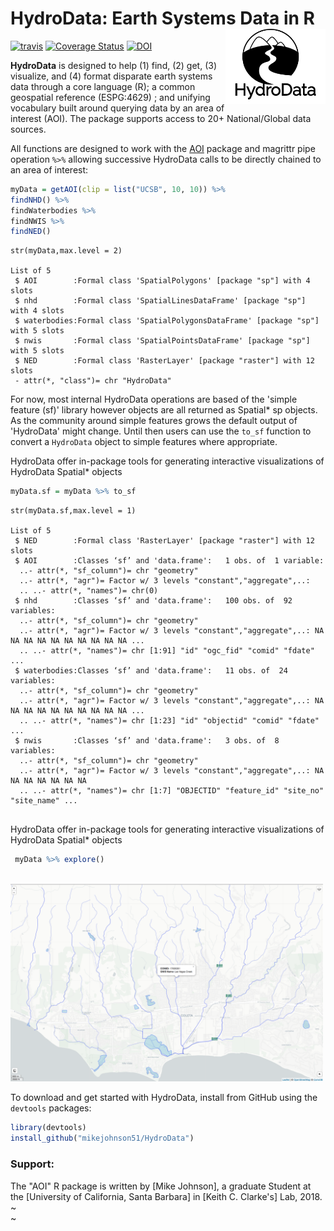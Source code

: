 # HydroData: Earth Systems Data in R <img src="man/figures/logo.png" width=160 height = 120 align="right" />

[![travis](https://travis-ci.org/mikejohnson51/HydroData.svg?branch=master)](http://travis-ci.org/mikejohnson51/HydroData) [![Coverage Status](https://img.shields.io/coveralls/github/mikejohnson51/HydroData.svg)](https://coveralls.io/github/mikejohnson51/HydroData?branch=master) [![DOI](https://zenodo.org/badge/112221493.svg)](https://zenodo.org/badge/latestdoi/112221493)

**HydroData** is designed to help (1) find, (2) get, (3) visualize, and (4) format disparate earth systems data through a core language (R); a common geospatial reference (ESPG:4629) ; and unifying vocabulary built around querying data by an area of interest (AOI). The package supports access to 20+ National/Global data sources. 

All functions are designed to work with the [AOI](https://mikejohnson51.github.io/AOI/) package and magrittr pipe operation `%>%` allowing successive HydroData calls to be directly chained to an area of interest:

```r
myData = getAOI(clip = list("UCSB", 10, 10)) %>% 
findNHD() %>% 
findWaterbodies %>% 
findNWIS %>% 
findNED()
```
```
str(myData,max.level = 2)

List of 5
 $ AOI        :Formal class 'SpatialPolygons' [package "sp"] with 4 slots
 $ nhd        :Formal class 'SpatialLinesDataFrame' [package "sp"] with 4 slots
 $ waterbodies:Formal class 'SpatialPolygonsDataFrame' [package "sp"] with 5 slots
 $ nwis       :Formal class 'SpatialPointsDataFrame' [package "sp"] with 5 slots
 $ NED        :Formal class 'RasterLayer' [package "raster"] with 12 slots
 - attr(*, "class")= chr "HydroData"
```

For now, most internal HydroData operations are based of the 'simple feature (sf)' library however objects are all returned as Spatial* sp objects. As the community around simple features grows the default output of 'HydroData' might change. Until then users can use the `to_sf` function to convert a `HydroData` object to simple features where appropriate.

HydroData offer in-package tools for generating interactive visualizations of HydroData Spatial* objects

```r
myData.sf = myData %>% to_sf
```
```
str(myData.sf,max.level = 1)

List of 5
 $ NED        :Formal class 'RasterLayer' [package "raster"] with 12 slots
 $ AOI        :Classes ‘sf’ and 'data.frame':	1 obs. of  1 variable:
  ..- attr(*, "sf_column")= chr "geometry"
  ..- attr(*, "agr")= Factor w/ 3 levels "constant","aggregate",..: 
  .. ..- attr(*, "names")= chr(0) 
 $ nhd        :Classes ‘sf’ and 'data.frame':	100 obs. of  92 variables:
  ..- attr(*, "sf_column")= chr "geometry"
  ..- attr(*, "agr")= Factor w/ 3 levels "constant","aggregate",..: NA NA NA NA NA NA NA NA NA NA ...
  .. ..- attr(*, "names")= chr [1:91] "id" "ogc_fid" "comid" "fdate" ...
 $ waterbodies:Classes ‘sf’ and 'data.frame':	11 obs. of  24 variables:
  ..- attr(*, "sf_column")= chr "geometry"
  ..- attr(*, "agr")= Factor w/ 3 levels "constant","aggregate",..: NA NA NA NA NA NA NA NA NA NA ...
  .. ..- attr(*, "names")= chr [1:23] "id" "objectid" "comid" "fdate" ...
 $ nwis       :Classes ‘sf’ and 'data.frame':	3 obs. of  8 variables:
  ..- attr(*, "sf_column")= chr "geometry"
  ..- attr(*, "agr")= Factor w/ 3 levels "constant","aggregate",..: NA NA NA NA NA NA NA
  .. ..- attr(*, "names")= chr [1:7] "OBJECTID" "feature_id" "site_no" "site_name" ...
  
```
HydroData offer in-package tools for generating interactive visualizations of HydroData Spatial* objects

```r
 myData %>% explore()

```
<br>
<img src="man/figures/explore_ex.png" width=500 />
<br>

To download and get started with HydroData, install from GitHub using the `devtools` packages:

```r
library(devtools)
install_github("mikejohnson51/HydroData")
```

### Support:

The "AOI" R package is written by [Mike Johnson], a graduate Student at the [University of California, Santa Barbara] in [Keith C. Clarke's] Lab, 2018. ~<br>~


